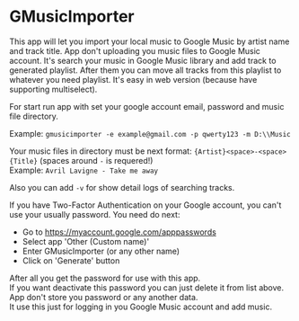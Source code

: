 # GMusicImporter

This app will let you import your local music to Google Music by artist name and track title. 
App don't uploading you music files to Google Music account. It's search your music in Google Music 
library and add track to generated playlist. After them you can move all tracks from this playlist 
to whatever you need playlist. It's easy in web version (because have supporting multiselect).

For start run app with set your google account email, password and music file directory.

Example: `gmusicimporter -e example@gmail.com -p qwerty123 -m D:\\Music`

Your music files in directory must be next format: `{Artist}<space>-<space>{Title}` (spaces around `-` is requered!) <br />
Example: `Avril Lavigne - Take me away`

Also you can add `-v` for show detail logs of searching tracks.

If you have Two-Factor Authentication on your Google account, you can't use your usually password.
You need do next:
 - Go to https://myaccount.google.com/apppasswords 
 - Select app 'Other (Custom name)' 
 - Enter GMusicImporter (or any other name)
 - Click on 'Generate' button
 
After all you get the password for use with this app. <br/>
If you want deactivate this password you can just delete it from list above. <br />
App don't store you password or any another data. <br />
It use this just for logging in you Google Music account and add music.
